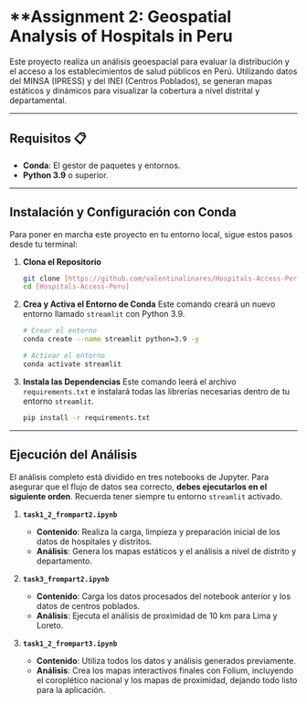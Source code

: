 
# **Assignment 2: Geospatial Analysis of Hospitals in Peru

Este proyecto realiza un análisis geoespacial para evaluar la distribución y el acceso a los establecimientos de salud públicos en Perú. Utilizando datos del MINSA (IPRESS) y del INEI (Centros Poblados), se generan mapas estáticos y dinámicos para visualizar la cobertura a nivel distrital y departamental.

-----

## **Requisitos** 📋

  * **Conda**: El gestor de paquetes y entornos.
  * **Python 3.9** o superior.

-----

## **Instalación y Configuración con Conda** 

Para poner en marcha este proyecto en tu entorno local, sigue estos pasos desde tu terminal:

1.  **Clona el Repositorio**

    ```bash
    git clone [https://github.com/valentinalinares/Hospitals-Access-Peru]
    cd [Hospitals-Access-Peru]
    ```

2.  **Crea y Activa el Entorno de Conda**
    Este comando creará un nuevo entorno llamado `streamlit` con Python 3.9.

    ```bash
    # Crear el entorno
    conda create --name streamlit python=3.9 -y

    # Activar el entorno
    conda activate streamlit
    ```

3.  **Instala las Dependencias**
    Este comando leerá el archivo `requirements.txt` e instalará todas las librerías necesarias dentro de tu entorno `streamlit`.

    ```bash
    pip install -r requirements.txt
    ```

-----

## **Ejecución del Análisis** 

El análisis completo está dividido en tres notebooks de Jupyter. Para asegurar que el flujo de datos sea correcto, **debes ejecutarlos en el siguiente orden**. Recuerda tener siempre tu entorno `streamlit` activado.

1.  **`task1_2_frompart2.ipynb`**
    * **Contenido**: Realiza la carga, limpieza y preparación inicial de los datos de hospitales y distritos.
    * **Análisis**: Genera los mapas estáticos y el análisis a nivel de distrito y departamento.

2.  **`task3_frompart2.ipynb`**
    * **Contenido**: Carga los datos procesados del notebook anterior y los datos de centros poblados.
    * **Análisis**: Ejecuta el análisis de proximidad de 10 km para Lima y Loreto.

3.  **`task1_2_frompart3.ipynb`**
    * **Contenido**: Utiliza todos los datos y análisis generados previamente.
    * **Análisis**: Crea los mapas interactivos finales con Folium, incluyendo el coroplético nacional y los mapas de proximidad, dejando todo listo para la aplicación.